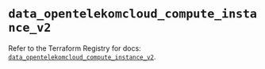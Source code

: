 # `data_opentelekomcloud_compute_instance_v2`

Refer to the Terraform Registry for docs: [`data_opentelekomcloud_compute_instance_v2`](https://registry.terraform.io/providers/opentelekomcloud/opentelekomcloud/1.36.48/docs/data-sources/compute_instance_v2).
